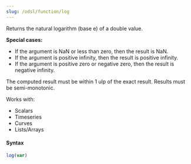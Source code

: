 ```yaml
---
slug: /odsl/function/log
---
```

Returns the natural logarithm (base e) of a double value. 

**Special cases:**
* If the argument is NaN or less than zero, then the result is NaN.
* If the argument is positive infinity, then the result is positive infinity.
* If the argument is positive zero or negative zero, then the result is negative infinity.

The computed result must be within 1 ulp of the exact result. Results must be semi-monotonic.

Works with:
* Scalars
* Timeseries
* Curves
* Lists/Arrays

#### Syntax
```js
log(var)
```
